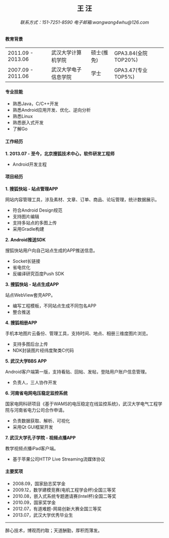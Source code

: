 <center><h2>王	汪</h2></center>
<center><h6>联系方式：151-7251-8590	电子邮箱:wangwang4whu@126.com</h6></center>

#### 教育背景
<table>
    <tr>
        <td>2011.09 - 2013.06</td>
        <td>武汉大学计算机学院</td>
        <td>硕士(推免)</td>
        <td>GPA3.84(全院TOP20%)</td>
    </tr>
    <tr>
        <td>2007.09 - 2011.06</td>
        <td>武汉大学电子信息学院</td>
        <td>学士</td>
        <td>GPA3.47(专业TOP5%)</td>
    </tr>
</table>

#### 专业技能
* 熟悉Java，C/C++开发
* 熟悉Android应用开发、优化、逆向分析
* 熟悉Linux
* 熟悉嵌入式开发
* 了解Go

#### 工作经历
**1. 2013.07 - 至今，北京搜狐技术中心，软件研发工程师**
* Android开发主程

#### 项目经历
**1. 搜狐快站 - 站点管理APP**

网站内容管理工具，涉及素材、文章、订单、商品、论坛管理，统计数据展示。
* 符合Android Design规范
* 支持图片编辑
* 支持多站点的多图上传
* 采用Gradle构建

**2. Android推送SDK**

搜狐快站用户向自己站点生成的APP推送信息。
* Socket长链接
* 省电优化
* 反编译研究百度Push SDK

**3. 搜狐快站 - 站点生成APP**

站点WebView套壳APP。
* 编写工程模板，不同站点生成不同包名APP
* 整合推送

**4. 搜狐相册APP**

手机本地图片云备份、管理工具，支持时间、地点、相册三维度图片浏览。
* 支持多图后台上传
* NDK封装图片经纬度聚类C代码

**5. 武汉大学BBS APP**

Android客户端第一版，支持看贴、回帖、发帖，登陆用户账户信息管理。
* 负责人，三人协作开发

**6. 河南省电网电压稳定监控系统**

国家电网科研项目《基于WAMS的电压稳定在线监控系统》，武汉大学电气工程学院与河南省电力公司合作申请。
* 负责数据获取、解析、可视化
* 采用Qt GUI框架开发

**7. 武汉大学孔子学院 - 视频点播APP**

教学视频点播iPad客户端。
* 基于苹果公司HTTP Live Streaming流媒体协议

#### 主要奖项
* 2008.09，国家励志奖学金
* 2009.12，数学建模竞赛(电机工程学会杯)全国三等奖
* 2010.08，嵌入式系统专题邀请赛(Intel杯)全国二等奖
* 2010.09，国家奖学金
* 2012.07，有道难题-网易创新大赛全国三等奖
* 2013.07，武汉大学优秀毕业生

---
醉心技术，博观而约取；天道酬勤，厚积而薄发。
